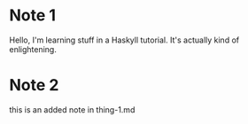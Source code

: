 ---
---
# Note 1
Hello, I'm learning stuff in a Haskyll tutorial. 
It's actually kind of enlightening.
# Note 2
this is an added note in thing-1.md
